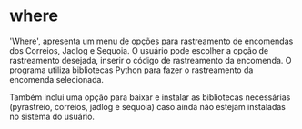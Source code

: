 # where

'Where', apresenta um menu de opções para rastreamento de encomendas dos Correios, Jadlog e Sequoia. 
O usuário pode escolher a opção de rastreamento desejada, inserir o código de rastreamento da encomenda.
O programa utiliza bibliotecas Python para fazer o rastreamento da encomenda selecionada.

Também inclui uma opção para baixar e instalar as bibliotecas necessárias (pyrastreio, correios, jadlog e sequoia) caso ainda não estejam instaladas no sistema do usuário.
